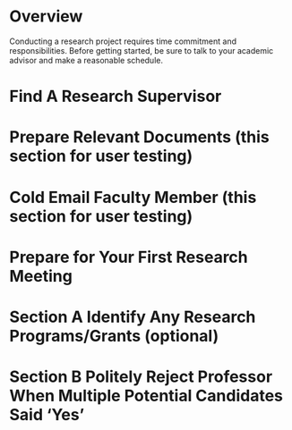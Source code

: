 # Overview

Conducting a research project requires time commitment and responsibilities. Before getting started, be sure to talk to your academic advisor and make a reasonable schedule. 

# Find A Research Supervisor

# Prepare Relevant Documents (this section for user testing)

# Cold Email Faculty Member (this section for user testing)

# Prepare for Your First Research Meeting

# Section A  Identify Any Research Programs/Grants (optional)

# Section B  Politely Reject Professor When Multiple Potential Candidates Said ‘Yes’

